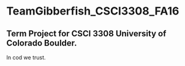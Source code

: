 # TeamGibberfish_CSCI3308_FA16
## Term Project for CSCI 3308 University of Colorado Boulder.
In cod we trust.

